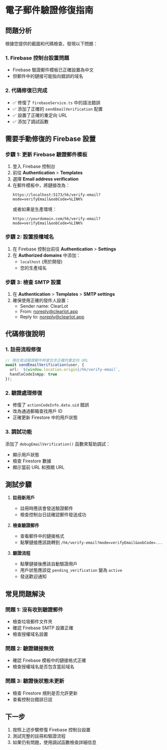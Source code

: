 # 電子郵件驗證修復指南

## 問題分析

根據您提供的截圖和代碼檢查，發現以下問題：

### 1. Firebase 控制台設置問題
- Firebase 驗證郵件模板已正確設置為中文
- 但郵件中的鏈接可能指向錯誤的域名

### 2. 代碼修復已完成
- ✅ 修復了 `firebaseService.ts` 中的語法錯誤
- ✅ 添加了正確的 `sendEmailVerification` 配置
- ✅ 設置了正確的重定向 URL
- ✅ 添加了調試函數

## 需要手動修復的 Firebase 設置

### 步驟 1: 更新 Firebase 驗證郵件模板

1. 登入 Firebase 控制台
2. 前往 **Authentication** > **Templates**
3. 選擇 **Email address verification**
4. 在郵件模板中，將鏈接改為：
   ```
   https://localhost:5173/hk/verify-email?mode=verifyEmail&oobCode=%LINK%
   ```
   或者如果是生產環境：
   ```
   https://yourdomain.com/hk/verify-email?mode=verifyEmail&oobCode=%LINK%
   ```

### 步驟 2: 設置授權域名

1. 在 Firebase 控制台前往 **Authentication** > **Settings**
2. 在 **Authorized domains** 中添加：
   - `localhost` (用於開發)
   - 您的生產域名

### 步驟 3: 檢查 SMTP 設置

1. 在 **Authentication** > **Templates** > **SMTP settings**
2. 確保使用正確的發件人設置：
   - Sender name: ClearLot
   - From: noreply@clearlot.app
   - Reply to: noreply@clearlot.app

## 代碼修復說明

### 1. 註冊流程修復
```typescript
// 現在發送驗證郵件時會包含正確的重定向 URL
await sendEmailVerification(user, {
  url: `${window.location.origin}/hk/verify-email`,
  handleCodeInApp: true
});
```

### 2. 驗證處理修復
- 修復了 `actionCodeInfo.data.uid` 錯誤
- 改為通過郵箱查找用戶 ID
- 正確更新 Firestore 中的用戶狀態

### 3. 調試功能
添加了 `debugEmailVerification()` 函數來幫助調試：
- 顯示用戶狀態
- 檢查 Firestore 數據
- 顯示當前 URL 和預期 URL

## 測試步驟

1. **註冊新用戶**
   - 註冊時應該會發送驗證郵件
   - 檢查控制台日誌確認郵件發送成功

2. **檢查驗證郵件**
   - 查看郵件中的鏈接格式
   - 點擊鏈接應該跳轉到 `/hk/verify-email?mode=verifyEmail&oobCode=...`

3. **驗證流程**
   - 點擊鏈接後應該自動驗證用戶
   - 用戶狀態應該從 `pending_verification` 變為 `active`
   - 發送歡迎通知

## 常見問題解決

### 問題 1: 沒有收到驗證郵件
- 檢查垃圾郵件文件夾
- 確認 Firebase SMTP 設置正確
- 檢查授權域名設置

### 問題 2: 驗證鏈接無效
- 確認 Firebase 模板中的鏈接格式正確
- 檢查授權域名是否包含當前域名

### 問題 3: 驗證後狀態未更新
- 檢查 Firestore 規則是否允許更新
- 查看控制台錯誤日誌

## 下一步

1. 按照上述步驟修復 Firebase 控制台設置
2. 測試完整的註冊和驗證流程
3. 如果仍有問題，使用調試函數檢查詳細信息
